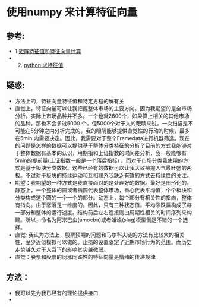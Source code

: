 # 使用numpy 来计算特征向量

## 参考:
- 1.[矩阵特征值和特征向量计算](http://wenku.baidu.com/link?url=sajXsHYduXUqzvpinm-Q4AgGZKdm6PAI7LOxNcJ3D5viKThAEXHTZkQQ8moSgNqkOWscnsm5OyYk5ZPP4ElHpLp57wxCV8dU0iLFRFs-Yoy)
- 2. [python 求特征值](http://jingyan.baidu.com/article/4665065801c624f549e5f80f.html)

## 疑惑:
- 方法上的，特征向量特征值和特定方程的解有关
- 直觉上，特征向量可以让我把握整体市场的主要方向。因为我期望的是全市场分析，实际上市场品种并不多。一个也就2800个，如果算上相关的其他市场的品种，那也不会多过5000 个。但5000个对于人的眼睛来说，一次扫描是不可能在5分钟之内分析完成的。我的眼睛能够提供直觉性的行动的时候，最多在5min 内需要决定。因此，我需要对于整个Framedata进行机器筛选。现在的问题是怎样的数据可以提供基于整体分类特征的分析？目前的方式我能够对于整体数据有基本的认识，用期指和上证指数的时间差分析，我一般能够有5min的提前量(上证指数一般是一个落后指标) 。而对于市场分类我使用的方式是基于板块分类数据。这些已经有的数据可以让我大致把握人气最旺盛的两极。不过对于板块的持续运动和互相联系我缺乏有效的方式去持续性的关注。
- 期望：我期望的一种方式是我直接面对的是处理好的数据。最好是图形化的，静态上，一个整体的圆或者椭圆代表整体市场，重心代表平均值，个个板块和分类构成这个圆的一个一个的部分。动态上，每个部分有相关性的指向，整体有指向。由于涨落是一维度的。因此，只有三种状态值。平均涨跌幅构成了每一部分和整体的运行速度。结构前后左右连接则由周期性相关的时间序列来构建。所以，命名为阿米巴虫(amoeba)或者蛞蝓(slug)模型倒是不错的一个选择。
- 直觉: 我认为方法上，股票预期的问题和马尔科夫链的方法有比较大的相关性，至少近似模拟可以做的。止损的设置限定了近期市场行为的范围。而历史走势越久对于人当下的影响其实越微弱。
- 直觉：股票和股票的同涨同跌性的特征向量是情绪的传递规律。

## 方法：
- 我可以先为我已经有的理论提供接口
- 

